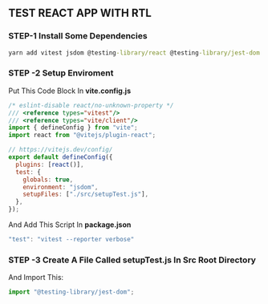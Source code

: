 ## TEST REACT APP WITH RTL

### STEP-1 Install Some Dependencies

```cmd
yarn add vitest jsdom @testing-library/react @testing-library/jest-dom
```

### STEP -2 Setup Enviroment

Put This Code Block In **vite.config.js**

```js
/* eslint-disable react/no-unknown-property */
/// <reference types="vitest"/>
/// <reference types="vite/client"/>
import { defineConfig } from "vite";
import react from "@vitejs/plugin-react";

// https://vitejs.dev/config/
export default defineConfig({
  plugins: [react()],
  test: {
    globals: true,
    environment: "jsdom",
    setupFiles: ["./src/setupTest.js"],
  },
});
```

And Add This Script In **package.json**

```js
"test": "vitest --reporter verbose"
```

### STEP -3 Create A File Called setupTest.js In Src Root Directory

And Import This:

```js
import "@testing-library/jest-dom";
```

